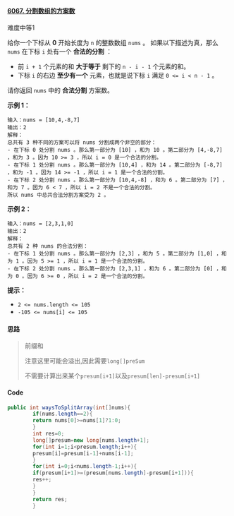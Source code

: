 #### [6067. 分割数组的方案数](https://leetcode.cn/problems/number-of-ways-to-split-array/)

难度中等1

给你一个下标从 **0** 开始长度为 `n` 的整数数组 `nums` 。 如果以下描述为真，那么 `nums` 在下标 `i` 处有一个 **合法的分割** ：

- 前 `i + 1` 个元素的和 **大于等于** 剩下的 `n - i - 1` 个元素的和。
- 下标 `i` 的右边 **至少有一个** 元素，也就是说下标 `i` 满足 `0 <= i < n - 1` 。

请你返回 `nums` 中的 **合法分割** 方案数。

**示例 1：**

```
输入：nums = [10,4,-8,7]
输出：2
解释：
总共有 3 种不同的方案可以将 nums 分割成两个非空的部分：
- 在下标 0 处分割 nums 。那么第一部分为 [10] ，和为 10 。第二部分为 [4,-8,7] ，和为 3 。因为 10 >= 3 ，所以 i = 0 是一个合法的分割。
- 在下标 1 处分割 nums 。那么第一部分为 [10,4] ，和为 14 。第二部分为 [-8,7] ，和为 -1 。因为 14 >= -1 ，所以 i = 1 是一个合法的分割。
- 在下标 2 处分割 nums 。那么第一部分为 [10,4,-8] ，和为 6 。第二部分为 [7] ，和为 7 。因为 6 < 7 ，所以 i = 2 不是一个合法的分割。
所以 nums 中总共合法分割方案受为 2 。
```

**示例 2：**

```
输入：nums = [2,3,1,0]
输出：2
解释：
总共有 2 种 nums 的合法分割：
- 在下标 1 处分割 nums 。那么第一部分为 [2,3] ，和为 5 。第二部分为 [1,0] ，和为 1 。因为 5 >= 1 ，所以 i = 1 是一个合法的分割。
- 在下标 2 处分割 nums 。那么第一部分为 [2,3,1] ，和为 6 。第二部分为 [0] ，和为 0 。因为 6 >= 0 ，所以 i = 2 是一个合法的分割。
```

**提示：**

- `2 <= nums.length <= 105`
- `-105 <= nums[i] <= 105`

#### 思路

> 前缀和
>
> 注意这里可能会溢出,因此需要`long[]preSum`
>
> 不需要计算出来某个`presum[i+1]`以及`presum[len]-presum[i+1]`

#### Code

```java
public int waysToSplitArray(int[]nums){
        if(nums.length==2){
        return nums[0]>=nums[1]?1:0;
        }
        int res=0;
        long[]presum=new long[nums.length+1];
        for(int i=1;i<presum.length;i++){
        presum[i]=presum[i-1]+nums[i-1];
        }
        for(int i=0;i<nums.length-1;i++){
        if(presum[i+1]>=(presum[nums.length]-presum[i+1])){
        res++;
        }
        }
        return res;
        }
```